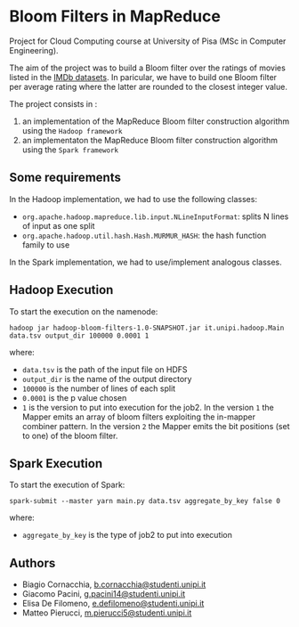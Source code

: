 # Bloom Filters in MapReduce

Project for Cloud Computing course at University of Pisa (MSc in Computer Engineering).

The aim of the project was to  build a Bloom filter over the ratings of movies listed in the [IMDb datasets](https://datasets.imdbws.com/). In paricular, we have to build one Bloom filter per average rating where the latter are rounded to the closest integer value. 

The project consists in :
1. an implementation of the MapReduce Bloom filter construction algorithm using the `Hadoop framework`
2. an implementaton the MapReduce Bloom filter construction algorithm using the `Spark framework`

## Some requirements
In the Hadoop implementation, we had to use the following classes:
- `org.apache.hadoop.mapreduce.lib.input.NLineInputFormat`: splits N lines of input as one split
- `org.apache.hadoop.util.hash.Hash.MURMUR_HASH`: the hash function family to use

In the Spark implementation, we had to use/implement analogous classes.

## Hadoop Execution
To start the execution on the namenode:

``` 
hadoop jar hadoop-bloom-filters-1.0-SNAPSHOT.jar it.unipi.hadoop.Main data.tsv output_dir 100000 0.0001 1
``` 

where:
- `data.tsv` is the path of the input file on HDFS
- `output_dir` is the name of the output directory
- `100000` is the number of lines of each split
- `0.0001` is the p value chosen
- `1`  is the version to put into execution for the job2. In the version `1` the Mapper emits an array of bloom filters exploiting the in-mapper combiner pattern. In the version `2` the Mapper emits the bit positions (set to one) of the bloom filter.

## Spark Execution

To start the execution of Spark:

``` 
spark-submit --master yarn main.py data.tsv aggregate_by_key false 0
``` 

where:
- `aggregate_by_key` is the type of job2 to put into execution

## Authors

* Biagio Cornacchia, b.cornacchia@studenti.unipi.it
* Giacomo Pacini, g.pacini14@studenti.unipi.it
* Elisa De Filomeno, e.defilomeno@studenti.unipi.it
* Matteo Pierucci, m.pierucci5@studenti.unipi.it
